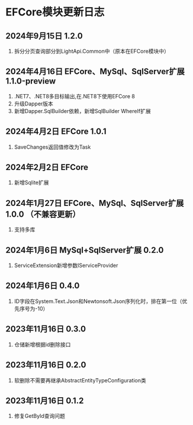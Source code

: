 # EFCore模块更新日志

## 2024年9月15日  1.2.0

1. 拆分分页查询部分到LightApi.Common中（原本在EFCore模块中）

## 2024年4月16日 EFCore、MySql、SqlServer扩展 1.1.0-preview

1. .NET7、.NET8多目标输出,在.NET8下使用EFCore 8
2. 升级Dapper版本
3. 新增Dapper.SqlBuilder依赖，新增SqlBuilder WhereIf扩展

## 2024年4月2日 EFCore 1.0.1

1. SaveChanges返回值修改为Task<int>

## 2024年2月2日 EFCore

1. 新增Sqlite扩展

## 2024年1月27日 EFCore、MySql、SqlServer扩展 1.0.0 （不兼容更新）

1. 支持多库

## 2024年1月6日 MySql+SqlServer扩展 0.2.0

1. ServiceExtension新增参数IServiceProvider

## 2024年1月6日 0.4.0

1. ID字段在System.Text.Json和Newtonsoft.Json序列化时，排在第一位（优先序号为-10）

## 2023年11月16日 0.3.0

1. 仓储新增根据id删除接口

## 2023年11月16日 0.2.0

1. 软删除不需要再继承AbstractEntityTypeConfiguration类

## 2023年11月16日 0.1.2

1. 修复GetById查询问题
